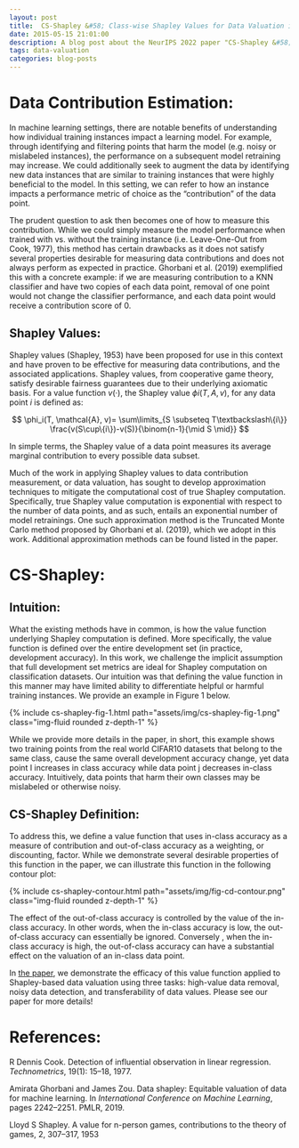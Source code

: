 ```yaml
---
layout: post
title:  CS-Shapley &#58; Class-wise Shapley Values for Data Valuation in Classification
date: 2015-05-15 21:01:00
description: A blog post about the NeurIPS 2022 paper "CS-Shapley &#58; Class-wise Shapley Values for Data Valuation in Classification"
tags: data-valuation
categories: blog-posts
---
```

      
# Data Contribution Estimation:
In machine learning settings, there are notable benefits of understanding how individual training instances impact a learning model. For example, through identifying and filtering points that harm the model (e.g. noisy or mislabeled instances), the performance on a subsequent model retraining may increase. We could additionally seek to augment the data by identifying new data instances that are similar to training instances that were highly beneficial to the model. In this setting, we can refer to how an instance impacts a performance metric of choice as the “contribution” of the data point.

The prudent question to ask then becomes one of how to measure this contribution. While we could simply measure the model performance when trained with vs. without the training instance (i.e. Leave-One-Out from Cook, 1977), this method has certain drawbacks as it does not satisfy several properties desirable for measuring data contributions and does not always perform as expected in practice. Ghorbani et al. (2019) exemplified this with a concrete example: if we are measuring contribution to a KNN classifier and have two copies of each data point, removal of one point would not change the classifier performance, and each data point would receive a contribution score of $0$. 

## Shapley Values: 
Shapley values (Shapley, 1953) have been proposed for use in this context and have proven to be effective for measuring data contributions, and the associated applications. Shapley values, from cooperative game theory, satisfy desirable fairness guarantees due to their underlying axiomatic basis. For a value function $v(·)$, the Shapley value $\phi i(T, A, v)$, for any data point $i$ is defined as:

$$
\phi_i(T, \mathcal{A}, v)= \sum\limits_{S \subseteq T\textbackslash\{i\}} \frac{v(S\cup\{i\})-v(S)}{\binom{n-1}{\mid S \mid}}
$$

In simple terms, the Shapley value of a data point measures its average marginal contribution to every possible data subset.

Much of the work in applying Shapley values to data contribution measurement, or data valuation, has sought to develop approximation techniques to mitigate the computational cost of true Shapley computation. Specifically, true Shapley value computation is exponential with respect to the number of data points, and as such, entails an exponential number of model retrainings. One such approximation method is the Truncated Monte Carlo method proposed by Ghorbani et al. (2019), which we adopt in this work. Additional approximation methods can be found listed in the paper.

# CS-Shapley: 
## Intuition:
What the existing methods have in common, is how the value function underlying Shapley computation is defined. More specifically, the value function is defined over the entire development set (in practice, development accuracy). In this work, we challenge the implicit assumption that full development set metrics are ideal for Shapley computation on classification datasets. Our intuition was that defining the value function in this manner may have limited ability to differentiate helpful or harmful training instances. We provide an example in Figure 1 below.

{% include cs-shapley-fig-1.html path="assets/img/cs-shapley-fig-1.png" class="img-fluid rounded z-depth-1" %}

While we provide more details in the paper, in short, this example shows two training points from the real world CIFAR10 datasets that belong to the same class, cause the same overall development accuracy change, yet data point I increases in class accuracy while data point j decreases in-class accuracy. Intuitively, data points that harm their own classes may be mislabeled or otherwise noisy.	

## CS-Shapley Definition:

To address this, we define a value function that uses in-class accuracy as a measure of contribution and out-of-class accuracy as a weighting, or discounting, factor. While we demonstrate several desirable properties of this function in the paper, we can illustrate this function in the following contour plot:

{% include cs-shapley-contour.html path="assets/img/fig-cd-contour.png" class="img-fluid rounded z-depth-1" %}

The effect of the out-of-class accuracy is controlled by the value of the in-class accuracy. In other words, when the in-class accuracy is low, the out-of-class accuracy can essentially be ignored. Conversely , when the in-class accuracy is high, the out-of-class accuracy can have a substantial effect on the valuation of an in-class data point.

In [the paper](https://arxiv.org/pdf/2211.06800.pdf), we demonstrate the efficacy of this value function applied to Shapley-based data valuation using three tasks: high-value data removal, noisy data detection, and transferability of data values. Please see our paper for more details!

# References: 

R Dennis Cook. Detection of influential observation in linear regression. *Technometrics*, 19(1):
15–18, 1977.

Amirata Ghorbani and James Zou. Data shapley: Equitable valuation of data for machine
learning. In *International Conference on Machine Learning*, pages 2242–2251. PMLR, 2019.

Lloyd S Shapley. A value for n-person games, contributions to the theory of games, 2, 307–317, 1953
